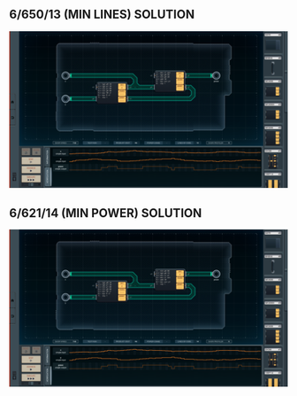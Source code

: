 6/650/13 (MIN LINES) SOLUTION
-----------------------------

![screenshot0](https://github.com/shiawasenahikari/Shenzhen-IO-Solutions/blob/master/012-unknown-optimization-device/screenshot0.png)

6/621/14 (MIN POWER) SOLUTION
-----------------------------

![screenshot1](https://github.com/shiawasenahikari/Shenzhen-IO-Solutions/blob/master/012-unknown-optimization-device/screenshot1.png)
